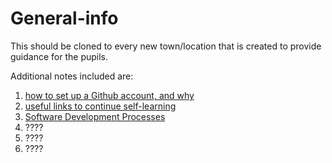 # General-info

This should be cloned to every new town/location that is created to provide guidance for the pupils.

Additional notes included are:

1. [how to set up a Github account, and why](https://github.com/codelikeagirlVodafoneIreland/General-info/blob/master/github.md)
2. [useful links to continue self-learning](https://github.com/codelikeagirlVodafoneIreland/General-info/blob/master/useful-links.md)
3. [Software Development Processes](https://github.com/codelikeagirlVodafoneIreland/General-info/blob/master/softwaredevprocesses.md)
4. ????
5. ????
6. ????
